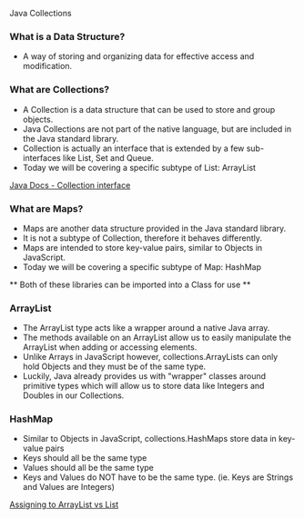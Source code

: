 Java Collections

### What is a Data Structure?

- A way of storing and organizing data for effective access and modification.

### What are Collections?

- A Collection is a data structure that can be used to store and group objects.
- Java Collections are not part of the native language, but are included in the Java standard library.
- Collection is actually an interface that is extended by a few sub-interfaces like List, Set and Queue.
- Today we will be covering a specific subtype of List: ArrayList

[Java Docs - Collection interface](https://docs.oracle.com/javase/8/docs/api/java/util/Collection.html)

### What are Maps?

- Maps are another data structure provided in the Java standard library.
- It is not a subtype of Collection, therefore it behaves differently.
- Maps are intended to store key-value pairs, similar to Objects in JavaScript.
- Today we will be covering a specific subtype of Map: HashMap

** Both of these libraries can be imported into a Class for use **

### ArrayList

- The ArrayList type acts like a wrapper around a native Java array.
- The methods available on an ArrayList allow us to easily manipulate the ArrayList when adding or accessing elements.
- Unlike Arrays in JavaScript however, collections.ArrayLists can only hold Objects and they must be of the same type.
- Luckily, Java already provides us with "wrapper" classes around primitive types which will allow us to store data like Integers and Doubles in our Collections.

### HashMap

- Similar to Objects in JavaScript, collections.HashMaps store data in key-value pairs
- Keys should all be the same type
- Values should all be the same type
- Keys and Values do NOT have to be the same type. (ie. Keys are Strings and Values are Integers)

[Assigning to ArrayList vs List](https://stackoverflow.com/questions/14974749/assigning-arraylist-to-list)
